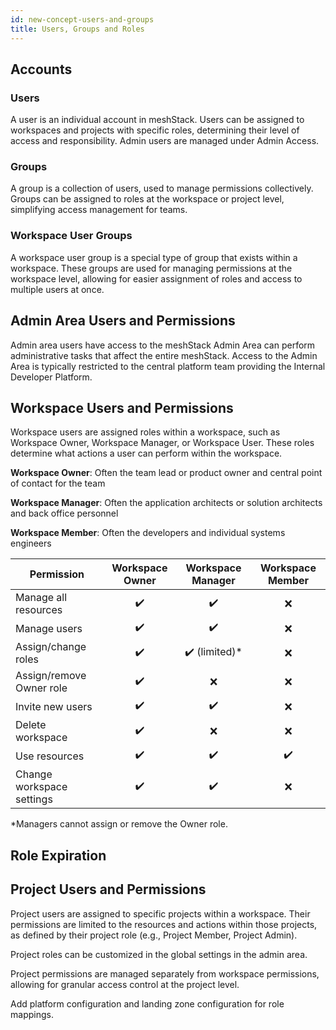 ```yaml
---
id: new-concept-users-and-groups
title: Users, Groups and Roles
---
```


## Accounts

### Users

A user is an individual account in meshStack. Users can be assigned to workspaces and projects with specific roles, determining their level of access and responsibility. Admin users are managed under Admin Access.

### Groups

A group is a collection of users, used to manage permissions collectively. Groups can be assigned to roles at the workspace or project level, simplifying access management for teams.

### Workspace User Groups

A workspace user group is a special type of group that exists within a workspace. These groups are used for managing permissions at the workspace level, allowing for easier assignment of roles and access to multiple users at once.

## Admin Area Users and Permissions

Admin area users have access to the meshStack Admin Area can perform administrative tasks that affect the entire meshStack. Access to the Admin Area is typically restricted to the central platform team providing the Internal Developer Platform.

## Workspace Users and Permissions

Workspace users are assigned roles within a workspace, such as Workspace Owner, Workspace Manager, or Workspace User. These roles determine what actions a user can perform within the workspace.

**Workspace Owner**: Often the team lead or product owner and central point of contact for the team

**Workspace Manager**: Often the application architects or solution architects and back office personnel

**Workspace Member**: Often the developers and individual systems engineers

| Permission                        | Workspace Owner | Workspace Manager | Workspace Member |
|------------------------------------|:--------------:|:----------------:|:--------------:|
| Manage all resources               |       ✔️       |        ✔️        |       ❌       |
| Manage users                       |       ✔️       |        ✔️        |       ❌       |
| Assign/change roles                |       ✔️       |   ✔️ (limited)*  |       ❌       |
| Assign/remove Owner role           |       ✔️       |        ❌        |       ❌       |
| Invite new users                   |       ✔️       |        ✔️        |       ❌       |
| Delete workspace                   |       ✔️       |        ❌        |       ❌       |
| Use resources                      |       ✔️       |        ✔️        |       ✔️       |
| Change workspace settings          |       ✔️       |        ✔️        |       ❌       |

*Managers cannot assign or remove the Owner role.

## Role Expiration

## Project Users and Permissions

Project users are assigned to specific projects within a workspace. Their permissions are limited to the resources and actions within those projects, as defined by their project role (e.g., Project Member, Project Admin).

Project roles can be customized in the global settings in the admin area.

Project permissions are managed separately from workspace permissions, allowing for granular access control at the project level.

Add platform configuration and landing zone configuration for role mappings.
